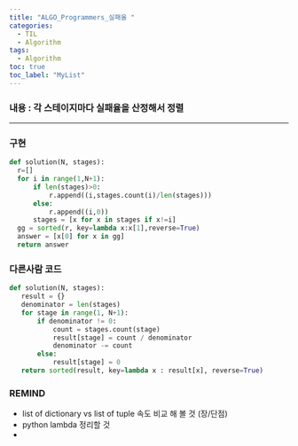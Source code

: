 ```yaml
---
title: "ALGO_Programmers_실패율 "
categories:
  - TIL
  - Algorithm
tags:
  - Algorithm
toc: true
toc_label: "MyList"
---
```


### 내용 : 각 스테이지마다 실패율을 산정해서 정렬

<hr>

### 구현
  ```python
  def solution(N, stages):
    r=[]
    for i in range(1,N+1):
        if len(stages)>0:
            r.append((i,stages.count(i)/len(stages)))
        else:
            r.append((i,0))
        stages = [x for x in stages if x!=i]
    gg = sorted(r, key=lambda x:x[1],reverse=True)
    answer = [x[0] for x in gg]
    return answer
  ```

### 다른사람 코드 
 ```python
def solution(N, stages):
    result = {}
    denominator = len(stages)
    for stage in range(1, N+1):
        if denominator != 0:
            count = stages.count(stage)
            result[stage] = count / denominator
            denominator -= count
        else:
            result[stage] = 0
    return sorted(result, key=lambda x : result[x], reverse=True)
 ```


### REMIND 
- list of dictionary vs list of tuple 속도 비교 해 볼 것 (장/단점)
- python lambda 정리할 것 
- 
